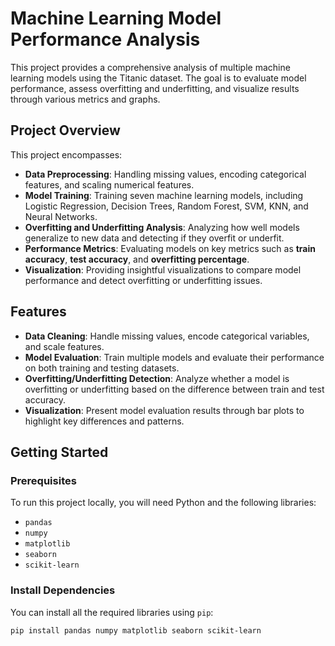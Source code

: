# Machine Learning Model Performance Analysis

This project provides a comprehensive analysis of multiple machine learning models using the Titanic dataset. The goal is to evaluate model performance, assess overfitting and underfitting, and visualize results through various metrics and graphs.

## Project Overview

This project encompasses:

- **Data Preprocessing**: Handling missing values, encoding categorical features, and scaling numerical features.
- **Model Training**: Training seven machine learning models, including Logistic Regression, Decision Trees, Random Forest, SVM, KNN, and Neural Networks.
- **Overfitting and Underfitting Analysis**: Analyzing how well models generalize to new data and detecting if they overfit or underfit.
- **Performance Metrics**: Evaluating models on key metrics such as **train accuracy**, **test accuracy**, and **overfitting percentage**.
- **Visualization**: Providing insightful visualizations to compare model performance and detect overfitting or underfitting issues.

## Features

- **Data Cleaning**: Handle missing values, encode categorical variables, and scale features.
- **Model Evaluation**: Train multiple models and evaluate their performance on both training and testing datasets.
- **Overfitting/Underfitting Detection**: Analyze whether a model is overfitting or underfitting based on the difference between train and test accuracy.
- **Visualization**: Present model evaluation results through bar plots to highlight key differences and patterns.

## Getting Started

### Prerequisites

To run this project locally, you will need Python and the following libraries:

- `pandas`
- `numpy`
- `matplotlib`
- `seaborn`
- `scikit-learn`

### Install Dependencies

You can install all the required libraries using `pip`:

```bash
pip install pandas numpy matplotlib seaborn scikit-learn

